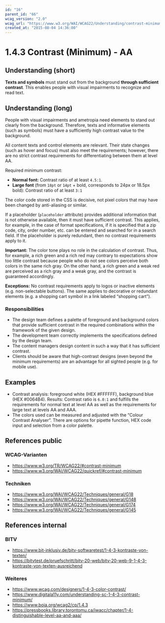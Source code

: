 ```yaml
---
id: "16"
parent_id: "66"
wcag_version: "2.0"
wcag_url: "https://www.w3.org/WAI/WCAG22/Understanding/contrast-minimum.html"
created_at: "2015-08-04 14:36:00"
---
```


# 1.4.3 Contrast (Minimum) - AA

## Understanding (short)

**Texts and symbols** must stand out from the background **through sufficient contrast**. This enables people with visual impairments to recognize and read text.

## Understanding (long)

People with visual impairments and ametropia need elements to stand out clearly from the background. Therefore, texts and informative elements (such as symbols) must have a sufficiently high contrast value to the background.

All content texts and control elements are relevant. Their state changes (such as hover and focus) must also meet the requirements; however, there are no strict contrast requirements for differentiating between them at level AA.

Required minimum contrast:

- **Normal font:** Contrast ratio of at least `4.5:1`.
- **Large font** (from `18pt` or `14pt` + bold, corresponds to 24px or 18.5px bold): Contrast ratio of at least `3:1`

The color code stored in the CSS is decisive, not pixel colors that may have been changed by anti-aliasing or similar.

If a placeholder (`placeholder` attribute) provides additional information that is not otherwise available, then it must have sufficient contrast. This applies, for example, in the case of format specifications, if it is specified that a zip code, city, order number, etc. can be entered and searched for in a search field. If the placeholder is purely redundant, then no contrast requirements apply to it.


**Important:** The color tone plays no role in the calculation of contrast. Thus, for example, a rich green and a rich red may contrary to expectations show too little contrast because people who do not see colors perceive both colors in the same rich gray. On the other hand, a rich green and a weak red are perceived as a rich gray and a weak gray, and the contrast is guaranteed accordingly.

**Exceptions:** No contrast requirements apply to logos or inactive elements (e.g. non-selectable buttons). The same applies to decorative or redundant elements (e.g. a shopping cart symbol in a link labeled “shopping cart”).

### Responsibilities

- The design team defines a palette of foreground and background colors that provide sufficient contrast in the required combinations within the framework of the given design.
- The development team correctly implements the specifications defined by the design team.
- The content managers design content in such a way that it has sufficient contrast.
- Clients should be aware that high-contrast designs (even beyond the minimum requirements) are an advantage for all sighted people (e.g. for mobile use).

## Examples

- Contrast analysis: foreground white (HEX #FFFFFF), background blue (HEX #0064B4). Results: Contrast ratio is `6.0:1` and fulfills the requirements for normal text at level AA as well as the requirements for large text at levels AA and AAA.
- The colors used can be measured and adjusted with the “Colour Contrast Analyser”. There are options for pipette function, HEX code input and selection from a color palette.

## References public

### WCAG-Varianten
- <https://www.w3.org/TR/WCAG22/#contrast-minimum>
- <https://www.w3.org/WAI/WCAG22/quickref/#contrast-minimum>

### Techniken
- <https://www.w3.org/WAI/WCAG22/Techniques/general/G18>
- <https://www.w3.org/WAI/WCAG22/Techniques/general/G148>
- <https://www.w3.org/WAI/WCAG22/Techniques/general/G174>
- <https://www.w3.org/WAI/WCAG22/Techniques/general/G145>

## References internal

### BITV
- <https://www.bit-inklusiv.de/bitv-softwaretest/1-4-3-kontraste-von-texten/>
- <https://bitvtest.de/pruefschritt/bitv-20-web/bitv-20-web-9-1-4-3-kontraste-von-texten-ausreichend>

### Weiteres
- <https://www.wcag.com/designers/1-4-3-color-contrast/>
- <https://www.digitala11y.com/understanding-sc-1-4-3-contrast-minimum/>
- <https://www.boia.org/wcag2/cp/1.4.3>
- <https://pressbooks.library.torontomu.ca/iwacc/chapter/1-4-distinguishable-level-aa-and-aaa/>